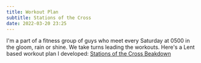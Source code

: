 ```yaml
---
title: Workout Plan
subtitle: Stations of the Cross
date: 2022-03-20 23:25
---
```


I'm a part of a fitness group of guys who meet every Saturday at 0500 in the gloom,
rain or shine. We take turns leading the workouts. Here's a Lent based workout plan
I developed: [Stations of the Cross Beakdown](/pages/stations_workout.html)

